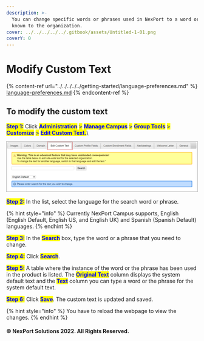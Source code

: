 ```yaml
---
description: >-
  You can change specific words or phrases used in NexPort to a word or a phrase
  known to the organization.
cover: ../../../../../.gitbook/assets/Untitled-1-01.png
coverY: 0
---
```


# Modify Custom Text

{% content-ref url="../../../../../getting-started/language-preferences.md" %}
[language-preferences.md](../../../../../getting-started/language-preferences.md)
{% endcontent-ref %}

## **To modify the custom text**

<mark style="color:blue;">**Step 1:**</mark>  Click <mark style="color:blue;">**Administration**</mark> <mark style="color:blue;"></mark><mark style="color:blue;">></mark> <mark style="color:blue;"></mark><mark style="color:blue;">**Manage Campus**</mark> <mark style="color:blue;"></mark><mark style="color:blue;">></mark> <mark style="color:blue;"></mark><mark style="color:blue;">**Group Tools**</mark> <mark style="color:blue;"></mark><mark style="color:blue;">></mark> <mark style="color:blue;"></mark><mark style="color:blue;">**Customize**</mark> <mark style="color:blue;"></mark><mark style="color:blue;">></mark> <mark style="color:blue;"></mark><mark style="color:blue;">**Edit Custom Text.**</mark>\


![](/.gitbook/assets/Modify_custom_text_550x145.png)

<mark style="color:blue;">**Step 2:**</mark>  In the list, select the language for the search word or phrase.

{% hint style="info" %}
Currently NexPort Campus supports, English (English Default, English US, and English UK) and Spanish (Spanish Default) languages.
{% endhint %}

<mark style="color:blue;">**Step 3:**</mark>  In the <mark style="color:blue;">**Search**</mark> box, type the word or a phrase that you need to change.

<mark style="color:blue;">**Step 4:**</mark>  Click <mark style="color:blue;">**Search**</mark>.

<mark style="color:blue;">**Step 5:**</mark>  A table where the instance of the word or the phrase has been used in the product is listed. The <mark style="color:blue;">**Original Text**</mark> column displays the system default text and the <mark style="color:blue;">**Text**</mark> column you can type a word or the phrase for the system default text.

<mark style="color:blue;">**Step 6:**</mark>  Click <mark style="color:blue;">**Save**</mark>. The custom text is updated and saved.

{% hint style="info" %}
You have to reload the webpage to view the changes.
{% endhint %}

#### © NexPort Solutions 2022. All Rights Reserved.
